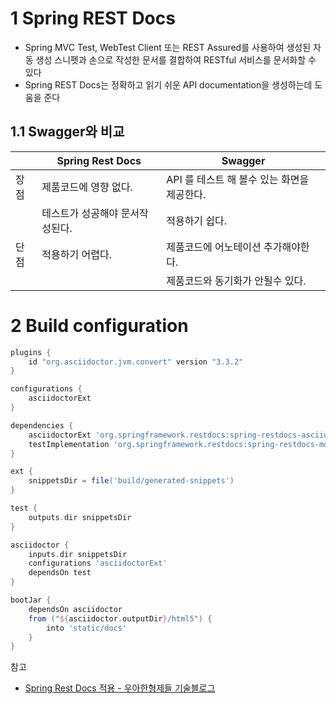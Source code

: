 # 1 Spring REST Docs

- Spring MVC Test, WebTest Client 또는 REST Assured를 사용하여 생성된 자동 생성 스니펫과 손으로 작성한 문서를 결합하여 RESTful 서비스를 문서화할 수 있다
- Spring REST Docs는 정확하고 읽기 쉬운 API documentation을 생성하는데 도움을 준다



## 1.1 Swagger와 비교

|      | Spring Rest Docs                | Swagger                                     |
| ---- | ------------------------------- | ------------------------------------------- |
| 장점 | 제품코드에 영향 없다.           | API 를 테스트 해 볼수 있는 화면을 제공한다. |
|      | 테스트가 성공해야 문서작성된다. | 적용하기 쉽다.                              |
| 단점 | 적용하기 어렵다.                | 제품코드에 어노테이션 추가해야한다.         |
|      |                                 | 제품코드와 동기화가 안될수 있다.            |



# 2 Build configuration



```groovy
plugins { 
	id "org.asciidoctor.jvm.convert" version "3.3.2"
}

configurations {
	asciidoctorExt 
}

dependencies {
	asciidoctorExt 'org.springframework.restdocs:spring-restdocs-asciidoctor:{project-version}' 
	testImplementation 'org.springframework.restdocs:spring-restdocs-mockmvc:{project-version}' 
}

ext { 
	snippetsDir = file('build/generated-snippets')
}

test { 
	outputs.dir snippetsDir
}

asciidoctor { 
	inputs.dir snippetsDir 
	configurations 'asciidoctorExt' 
	dependsOn test 
}

bootJar {
	dependsOn asciidoctor 
	from ("${asciidoctor.outputDir}/html5") { 
		into 'static/docs'
	}
}
```





참고

- [Spring Rest Docs 적용 - 우아한형제들 기술블로그](https://techblog.woowahan.com/2597/)
